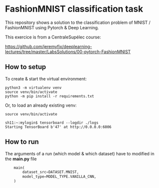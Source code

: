 # FashionMNIST classification task
This repository shows a solution to the classification problem of MNIST / FashionMNIST using Pytorch & Deep Learning.

This exercice is from a CentraleSupélec course: 

https://github.com/jeremyfix/deeplearning-lectures/tree/master/LabsSolutions/00-pytorch-FashionMNIST

## How to setup

To create & start the virtual environment:
```Shell
python3 -m virtualenv venv
source venv/bin/activate
python -m pip install -r requirements.txt
```

Or, to load an already existing venv:
```Shell
source venv/bin/activate
```

```Shell
sh11:~:mylogin$ tensorboard --logdir ./logs
Starting TensorBoard b'47' at http://0.0.0.0:6006
```

## How to run

The arguments of a run (which model & which dataset) have to modified in the **main.py** file

```Python
    main(
        dataset_src=DATASET.MNIST,
        model_type=MODEL_TYPE.VANILLA_CNN,
    )
```